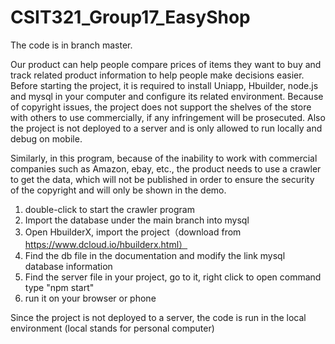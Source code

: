 # CSIT321_Group17_EasyShop
The code is in branch master.

Our product can help people compare prices of items they want to buy and track related product information to help people make decisions easier. Before starting the project, it is required to install Uniapp, Hbuilder, node.js and mysql in your computer and configure its related environment. Because of copyright issues, the project does not support the shelves of the store with others to use commercially, if any infringement will be prosecuted. Also the project is not deployed to a server and is only allowed to run locally and debug on mobile.

Similarly, in this program, because of the inability to work with commercial companies such as Amazon, ebay, etc., the product needs to use a crawler to get the data, which will not be published in order to ensure the security of the copyright and will only be shown in the demo.

1. double-click to start the crawler program
2. Import the database under the main branch into mysql
3. Open HbuilderX, import the project（download from https://www.dcloud.io/hbuilderx.html）
4. Find the db file in the documentation and modify the link mysql database information
5. Find the server file in your project, go to it, right click to open command type "npm start"
6. run it on your browser or phone

Since the project is not deployed to a server, the code is run in the local environment (local stands for personal computer)
